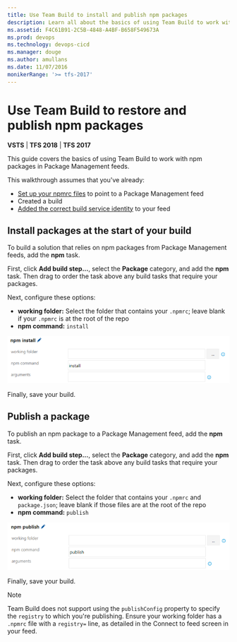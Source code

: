 ```yaml
---
title: Use Team Build to install and publish npm packages
description: Learn all about the basics of using Team Build to work with npm packages in Package Management feeds in VSTS or Team Foundation Server 
ms.assetid: F4C61B91-2C5B-4848-A4BF-B658F549673A
ms.prod: devops
ms.technology: devops-cicd
ms.manager: douge
ms.author: amullans
ms.date: 11/07/2016
monikerRange: '>= tfs-2017'
---
```

 

# Use Team Build to restore and publish npm packages

**VSTS** | **TFS 2018** | **TFS 2017**

This guide covers the basics of using Team Build to work with npm packages in Package Management feeds.

This walkthrough assumes that you've already:

- [Set up your npmrc files](/vsts/package/npm/npmrc) to point to a Package Management feed
- Created a build
- [Added the correct build service identity](/vsts/package/feeds/common-identities) to your feed

## Install packages at the start of your build

To build a solution that relies on npm packages from Package Management feeds, add the **npm** task. 

First, click **Add build step...**, select the **Package** category, and add the
**npm** task. Then drag to order the task above any build tasks that require 
your packages. 

Next, configure these options:

- **working folder:** Select the folder that contains your `.npmrc`; leave blank if your `.npmrc` is at the root of the repo
- **npm command:** `install`

![Team Build npm install step configuration](_img/team-build-npm-install.png)

Finally, save your build.

## Publish a package

To publish an npm package to a Package Management feed, add the **npm** task. 

First, click **Add build step...**, select the **Package** category, and add the
**npm** task. Then drag to order the task above any build tasks that require 
your packages. 

Next, configure these options:

- **working folder:** Select the folder that contains your `.npmrc` and `package.json`; leave blank if those files are at the root of the repo
- **npm command:** `publish`

![Team Build npm publish step configuration](_img/team-build-npm-publish.png)

Finally, save your build.

> [!NOTE]
> Team Build does not support using the `publishConfig` property to specify the `registry` to which you're publishing. Ensure your working folder has a `.npmrc` file with a `registry=` line, as detailed in the Connect to feed screen in your feed.
